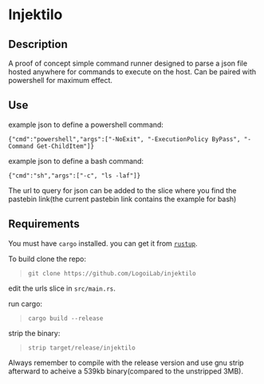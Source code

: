 Injektilo
===

Description
---

A proof of concept simple command runner designed to parse a json file hosted anywhere for commands to execute on the host. Can be paired with powershell for maximum effect.

Use
---

example json to define a powershell command:
```
{"cmd":"powershell","args":["-NoExit", "-ExecutionPolicy ByPass", "-Command Get-ChildItem"]}
```
example json to define a bash command:
```
{"cmd":"sh","args":["-c", "ls -laf"]}
```

The url to query for json can be added to the slice where you find the pastebin link(the current pastebin link contains the example for bash)

Requirements
---

You must have `cargo` installed. you can get it from [`rustup`](rustup.rs).

To build clone the repo:

> `git clone https://github.com/LogoiLab/injektilo`

edit the urls slice in `src/main.rs`.

run cargo:

> `cargo build --release`

strip the binary:

> `strip target/release/injektilo`

Always remember to compile with the release version and use gnu strip afterward to acheive a 539kb binary(compared to the unstripped 3MB).
